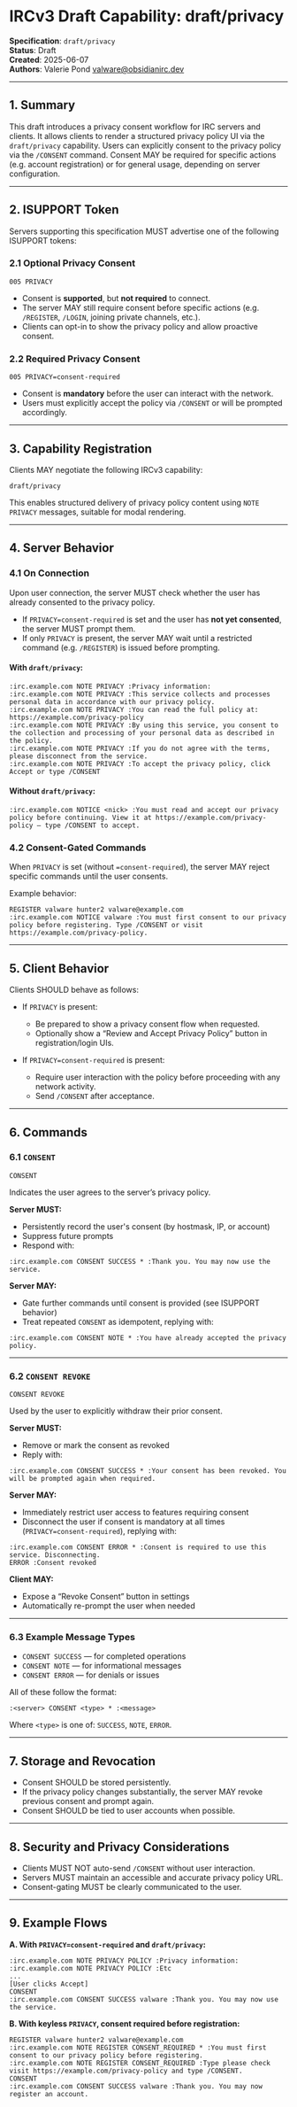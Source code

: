 # IRCv3 Draft Capability: draft/privacy

**Specification**: `draft/privacy`  
**Status**: Draft  
**Created**: 2025-06-07  
**Authors**: Valerie Pond <valware@obsidianirc.dev>  

---

## 1. Summary

This draft introduces a privacy consent workflow for IRC servers and clients. It allows clients to render a structured privacy policy UI via the `draft/privacy` capability. Users can explicitly consent to the privacy policy via the `/CONSENT` command. Consent MAY be required for specific actions (e.g. account registration) or for general usage, depending on server configuration.

---

## 2. ISUPPORT Token

Servers supporting this specification MUST advertise one of the following ISUPPORT tokens:

### 2.1 Optional Privacy Consent

```
005 PRIVACY
```

- Consent is **supported**, but **not required** to connect.
- The server MAY still require consent before specific actions (e.g. `/REGISTER`, `/LOGIN`, joining private channels, etc.).
- Clients can opt-in to show the privacy policy and allow proactive consent.

### 2.2 Required Privacy Consent

```
005 PRIVACY=consent-required
```

- Consent is **mandatory** before the user can interact with the network.
- Users must explicitly accept the policy via `/CONSENT` or will be prompted accordingly.

---

## 3. Capability Registration

Clients MAY negotiate the following IRCv3 capability:

```
draft/privacy
```

This enables structured delivery of privacy policy content using `NOTE PRIVACY` messages, suitable for modal rendering.

---

## 4. Server Behavior

### 4.1 On Connection

Upon user connection, the server MUST check whether the user has already consented to the privacy policy.

- If `PRIVACY=consent-required` is set and the user has **not yet consented**, the server MUST prompt them.
- If only `PRIVACY` is present, the server MAY wait until a restricted command (e.g. `/REGISTER`) is issued before prompting.

#### With `draft/privacy`:

```
:irc.example.com NOTE PRIVACY :Privacy information:
:irc.example.com NOTE PRIVACY :This service collects and processes personal data in accordance with our privacy policy.
:irc.example.com NOTE PRIVACY :You can read the full policy at: https://example.com/privacy-policy
:irc.example.com NOTE PRIVACY :By using this service, you consent to the collection and processing of your personal data as described in the policy.
:irc.example.com NOTE PRIVACY :If you do not agree with the terms, please disconnect from the service.
:irc.example.com NOTE PRIVACY :To accept the privacy policy, click Accept or type /CONSENT
```

#### Without `draft/privacy`:

```
:irc.example.com NOTICE <nick> :You must read and accept our privacy policy before continuing. View it at https://example.com/privacy-policy — type /CONSENT to accept.
```

### 4.2 Consent-Gated Commands

When `PRIVACY` is set (without `=consent-required`), the server MAY reject specific commands until the user consents.

Example behavior:

```irc
REGISTER valware hunter2 valware@example.com
:irc.example.com NOTICE valware :You must first consent to our privacy policy before registering. Type /CONSENT or visit https://example.com/privacy-policy.
```

---

## 5. Client Behavior

Clients SHOULD behave as follows:

- If `PRIVACY` is present:
  - Be prepared to show a privacy consent flow when requested.
  - Optionally show a “Review and Accept Privacy Policy” button in registration/login UIs.

- If `PRIVACY=consent-required` is present:
  - Require user interaction with the policy before proceeding with any network activity.
  - Send `/CONSENT` after acceptance.

---

## 6. Commands

### 6.1 `CONSENT`

```
CONSENT
```

Indicates the user agrees to the server’s privacy policy.

**Server MUST:**

- Persistently record the user's consent (by hostmask, IP, or account)
- Suppress future prompts
- Respond with:

```
:irc.example.com CONSENT SUCCESS * :Thank you. You may now use the service.
```

**Server MAY:**

- Gate further commands until consent is provided (see ISUPPORT behavior)
- Treat repeated `CONSENT` as idempotent, replying with:

```
:irc.example.com CONSENT NOTE * :You have already accepted the privacy policy.
```

---

### 6.2 `CONSENT REVOKE`

```
CONSENT REVOKE
```

Used by the user to explicitly withdraw their prior consent.

**Server MUST:**

- Remove or mark the consent as revoked
- Reply with:

```
:irc.example.com CONSENT SUCCESS * :Your consent has been revoked. You will be prompted again when required.
```

**Server MAY:**

- Immediately restrict user access to features requiring consent
- Disconnect the user if consent is mandatory at all times (`PRIVACY=consent-required`), replying with:

```
:irc.example.com CONSENT ERROR * :Consent is required to use this service. Disconnecting.
ERROR :Consent revoked
```

**Client MAY:**

- Expose a “Revoke Consent” button in settings
- Automatically re-prompt the user when needed

---

### 6.3 Example Message Types

- `CONSENT SUCCESS` — for completed operations
- `CONSENT NOTE` — for informational messages
- `CONSENT ERROR` — for denials or issues

All of these follow the format:

```
:<server> CONSENT <type> * :<message>
```

Where `<type>` is one of: `SUCCESS`, `NOTE`, `ERROR`.

---


## 7. Storage and Revocation

- Consent SHOULD be stored persistently.
- If the privacy policy changes substantially, the server MAY revoke previous consent and prompt again.
- Consent SHOULD be tied to user accounts when possible.

---

## 8. Security and Privacy Considerations

- Clients MUST NOT auto-send `/CONSENT` without user interaction.
- Servers MUST maintain an accessible and accurate privacy policy URL.
- Consent-gating MUST be clearly communicated to the user.

---

## 9. Example Flows

**A. With `PRIVACY=consent-required` and `draft/privacy`:**

```
:irc.example.com NOTE PRIVACY POLICY :Privacy information:
:irc.example.com NOTE PRIVACY POLICY :Etc
...
[User clicks Accept]
CONSENT
:irc.example.com CONSENT SUCCESS valware :Thank you. You may now use the service.
```

**B. With keyless `PRIVACY`, consent required before registration:**

```
REGISTER valware hunter2 valware@example.com
:irc.example.com NOTE REGISTER CONSENT_REQUIRED * :You must first consent to our privacy policy before registering.
:irc.example.com NOTE REGISTER CONSENT_REQUIRED :Type please check visit https://example.com/privacy-policy and type /CONSENT.
CONSENT
:irc.example.com CONSENT SUCCESS valware :Thank you. You may now register an account.
```

